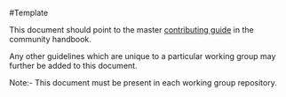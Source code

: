 #Template 

This document should point to the master [contributing guide](page-yet-to-be-created) in the community handbook.

Any other guidelines which are unique to a particular working group may further be added to this document.

Note:- This document must be present in each working group repository.

